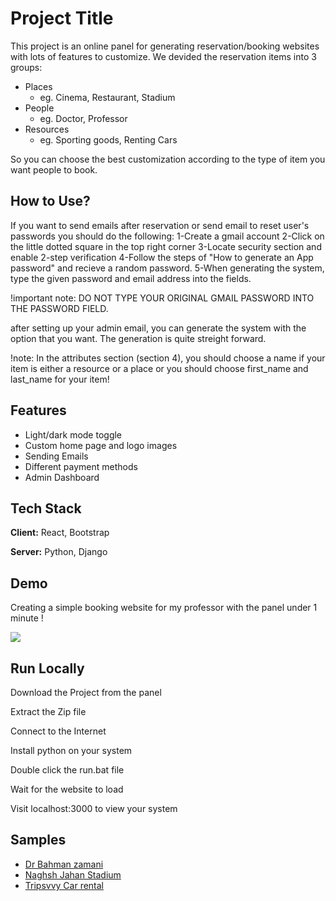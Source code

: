 
# Project Title

This project is an online panel for generating reservation/booking websites with lots of features to customize.
We devided the reservation items into 3 groups:
 - Places 
    - eg. Cinema, Restaurant, Stadium
 - People 
    - eg. Doctor, Professor
 - Resources
    - eg. Sporting goods, Renting Cars

So you can choose the best customization according to the type of item you want people to book.



## How to Use?

If you want to send emails after reservation or send email to reset user's passwords you should do the following:
 1-Create a gmail account
 2-Click on the little dotted square in the top right corner
 3-Locate security section and enable 2-step verification
 4-Follow the steps of "How to generate an App password" and recieve a random password.
 5-When generating the system, type the given password and email address into the fields.
 
 !important note: DO NOT TYPE YOUR ORIGINAL GMAIL PASSWORD INTO THE PASSWORD FIELD.
 
after setting up your admin email, you can generate the system with the option that you want. The generation is quite streight forward.

!note: In the attributes section (section 4), you should choose a name if your item is either a resource or a place or you should choose first_name and last_name for your item!


## Features

- Light/dark mode toggle
- Custom home page and logo images
- Sending Emails
- Different payment methods
- Admin Dashboard



## Tech Stack

**Client:** React, Bootstrap

**Server:** Python, Django


## Demo

Creating a simple booking website for my professor with the panel under 1 minute !

![](https://github.com/mohPYdev/RESGEN/blob/main/statics/demo.gif)



## Run Locally

Download the Project from the panel

Extract the Zip file

Connect to the Internet

Install python on your system

Double click the run.bat file

Wait for the website to load

Visit localhost:3000 to view your system



## Samples
- [Dr Bahman zamani](https://github.com/mohPYdev/RESGEN/tree/main/Samples/DrBahmanZamani)
- [Naghsh Jahan Stadium](https://github.com/mohPYdev/RESGEN/tree/main/Samples/Naghsh%20Jahan%20Stadium)
- [Tripsvvy Car rental](https://github.com/mohPYdev/RESGEN/tree/main/Samples/TripsvvyCarrental)


